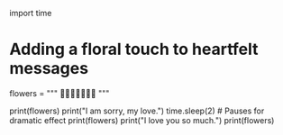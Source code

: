 import time

# Adding a floral touch to heartfelt messages
flowers = """
     🌸🌼🌷🌹🌺🌻🌸
"""

print(flowers)
print("I am sorry, my love.")
time.sleep(2)  # Pauses for dramatic effect
print(flowers)
print("I love you so much.")
print(flowers)
